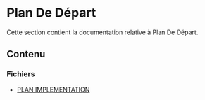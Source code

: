 # Plan De Départ

Cette section contient la documentation relative à Plan De Départ.

## Contenu


### Fichiers

- [PLAN IMPLEMENTATION](./PLAN_IMPLEMENTATION.md)
